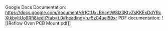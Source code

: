 Google Docs Documentation: https://docs.google.com/document/d/1CtUxLBncntW8lz3KtvZsKKExDdYRcXtkbyltUo9Rfi8/edit?tab=t.0#heading=h.r5z04uei59xr
PDF documentation:
![[Reflow Oven PCB Mount.pdf]]
